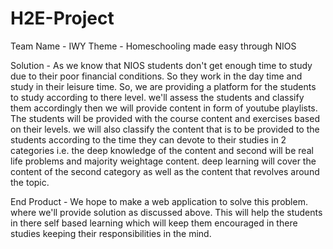 # H2E-Project
 Team Name - IWY
 Theme - Homeschooling made easy through NIOS
 
 Solution - 
 As we know that NIOS students don't get enough time to study due to their poor financial conditions. So they work in the day time and study in their leisure time. So,
we are providing a platform for the students to study according to there level. we'll assess the students and classify them accordingly then we will provide content in form of youtube playlists. The students will be provided with the course content and exercises based on their levels. we will also classify the content that is to be provided to the students according to the time they can devote to their studies in 2 categories i.e. the deep knowledge of the content and second will be real life problems and majority weightage content. deep learning will cover the content of the second category as well as the content that revolves around the topic.

End Product - 
We hope to make a web application to solve this problem. where we'll provide solution as discussed above. This will help the students in there self based learning which will keep them encouraged in there studies keeping their responsibilities in the mind.
